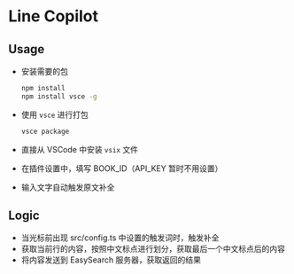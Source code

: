 # Line Copilot

## Usage

- 安装需要的包

  ```bash
  npm install
  npm install vsce -g
  ```

- 使用 `vsce` 进行打包

  ```bash
  vsce package
  ```

- 直接从 VSCode 中安装 `vsix` 文件

- 在插件设置中，填写 BOOK_ID（API_KEY 暂时不用设置）

- 输入文字自动触发原文补全

## Logic

- 当光标前出现 src/config.ts 中设置的触发词时，触发补全
- 获取当前行的内容，按照中文标点进行划分，获取最后一个中文标点后的内容
- 将内容发送到 EasySearch 服务器，获取返回的结果
